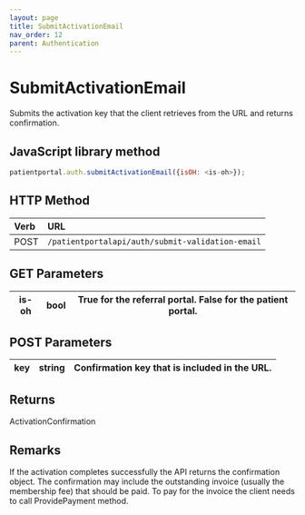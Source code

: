 ```yaml
---
layout: page
title: SubmitActivationEmail
nav_order: 12
parent: Authentication
---
```


# SubmitActivationEmail

Submits the activation key that the client retrieves from the URL and returns confirmation.

## JavaScript library method

```javascript
patientportal.auth.submitActivationEmail({isOH: <is-oh>});
```

## HTTP Method

| Verb | URL                                               |
|:-----|:--------------------------------------------------|
| POST | `/patientportalapi/auth/submit-validation-email` |

## GET Parameters

| is-oh | bool | True for the referral portal. False for the patient portal. |
| --- | --- | --- |

## POST Parameters

| key | string | Confirmation key that is included in the URL. |
| --- | --- | --- |

## Returns

ActivationConfirmation

## Remarks

If the activation completes successfully the API returns the confirmation object. The confirmation may include the outstanding invoice (usually the membership fee) that should be paid. To pay for the invoice the client needs to call ProvidePayment method.
